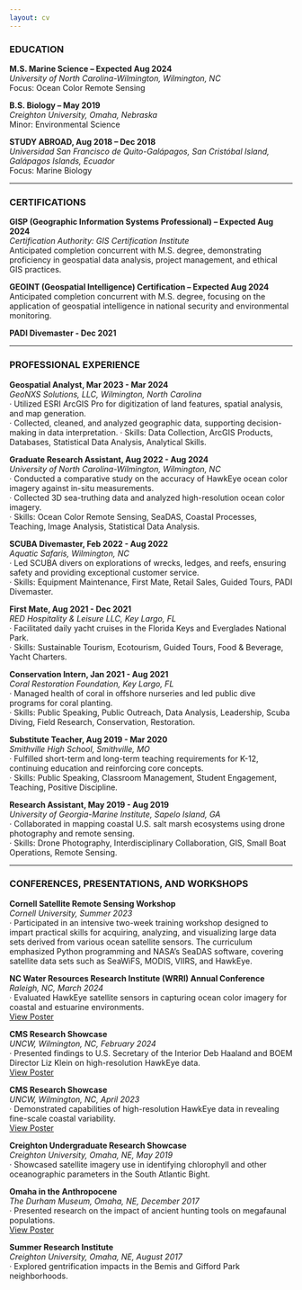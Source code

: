 ```yaml
---
layout: cv
---
```

### EDUCATION
**M.S. Marine Science – Expected Aug 2024**  
*University of North Carolina-Wilmington, Wilmington, NC*  
Focus: Ocean Color Remote Sensing

**B.S. Biology – May 2019**  
*Creighton University, Omaha, Nebraska*  
Minor: Environmental Science

**STUDY ABROAD, Aug 2018 – Dec 2018**  
*Universidad San Francisco de Quito-Galápagos, San Cristóbal Island, Galápagos Islands, Ecuador*  
Focus: Marine Biology

---

### CERTIFICATIONS
**GISP (Geographic Information Systems Professional) – Expected Aug 2024**  
*Certification Authority: GIS Certification Institute*  
Anticipated completion concurrent with M.S. degree, demonstrating proficiency in geospatial data analysis, project management, and ethical GIS practices.

**GEOINT (Geospatial Intelligence) Certification – Expected Aug 2024**  
Anticipated completion concurrent with M.S. degree, focusing on the application of geospatial intelligence in national security and environmental monitoring.

**PADI Divemaster - Dec 2021**

---

### PROFESSIONAL EXPERIENCE
**Geospatial Analyst, Mar 2023 - Mar 2024**  
*GeoNXS Solutions, LLC, Wilmington, North Carolina*  
·	Utilized ESRI ArcGIS Pro for digitization of land features, spatial analysis, and map generation.  
·	Collected, cleaned, and analyzed geographic data, supporting decision-making in data interpretation.
·	Skills: Data Collection, ArcGIS Products, Databases, Statistical Data Analysis, Analytical Skills.

**Graduate Research Assistant, Aug 2022 - Aug 2024**  
*University of North Carolina-Wilmington, Wilmington, NC*  
·	Conducted a comparative study on the accuracy of HawkEye ocean color imagery against in-situ measurements.  
·	Collected 3D sea-truthing data and analyzed high-resolution ocean color imagery.  
·	Skills: Ocean Color Remote Sensing, SeaDAS, Coastal Processes, Teaching, Image Analysis, Statistical Data Analysis.

**SCUBA Divemaster, Feb 2022 - Aug 2022**  
*Aquatic Safaris, Wilmington, NC*  
·	Led SCUBA divers on explorations of wrecks, ledges, and reefs, ensuring safety and providing exceptional customer service.  
·	Skills: Equipment Maintenance, First Mate, Retail Sales, Guided Tours, PADI Divemaster.

**First Mate, Aug 2021 - Dec 2021**  
*RED Hospitality & Leisure LLC, Key Largo, FL*  
·	Facilitated daily yacht cruises in the Florida Keys and Everglades National Park.  
·	Skills: Sustainable Tourism, Ecotourism, Guided Tours, Food & Beverage, Yacht Charters.

**Conservation Intern, Jan 2021 - Aug 2021**  
*Coral Restoration Foundation, Key Largo, FL*  
·	Managed health of coral in offshore nurseries and led public dive programs for coral planting.  
·	Skills: Public Speaking, Public Outreach, Data Analysis, Leadership, Scuba Diving, Field Research, Conservation, Restoration.

**Substitute Teacher, Aug 2019 - Mar 2020**  
*Smithville High School, Smithville, MO*  
·	Fulfilled short-term and long-term teaching requirements for K-12, continuing education and reinforcing core concepts.  
·	Skills: Public Speaking, Classroom Management, Student Engagement, Teaching, Positive Discipline.

**Research Assistant, May 2019 - Aug 2019**  
*University of Georgia-Marine Institute, Sapelo Island, GA*  
·	Collaborated in mapping coastal U.S. salt marsh ecosystems using drone photography and remote sensing.  
·	Skills: Drone Photography, Interdisciplinary Collaboration, GIS, Small Boat Operations, Remote Sensing.

---

### CONFERENCES, PRESENTATIONS, AND WORKSHOPS
**Cornell Satellite Remote Sensing Workshop**  
*Cornell University, Summer 2023*  
·	Participated in an intensive two-week training workshop designed to impart practical skills for acquiring, analyzing, and visualizing large data sets derived from various ocean satellite sensors. The curriculum emphasized Python programming and NASA’s SeaDAS software, covering satellite data sets such as SeaWiFS, MODIS, VIIRS, and HawkEye.  

**NC Water Resources Research Institute (WRRI) Annual Conference**  
*Raleigh, NC, March 2024*  
·	Evaluated HawkEye satellite sensors in capturing ocean color imagery for coastal and estuarine environments.  
[View Poster](https://dinodiver.github.io/mitchtorkelson/assets/pdf/WRRI_poster.pdf)

**CMS Research Showcase**  
*UNCW, Wilmington, NC, February 2024*  
·	Presented findings to U.S. Secretary of the Interior Deb Haaland and BOEM Director Liz Klein on high-resolution HawkEye data.  
[View Poster](https://dinodiver.github.io/mitchtorkelson/assets/pdf/cms_summer_23.pdf)

**CMS Research Showcase**  
*UNCW, Wilmington, NC, April 2023*  
·	Demonstrated capabilities of high-resolution HawkEye data in revealing fine-scale coastal variability.  
[View Poster](https://dinodiver.github.io/mitchtorkelson/assets/pdf/cms_summer_23.pdf)

**Creighton Undergraduate Research Showcase**  
*Creighton University, Omaha, NE, May 2019*  
·	Showcased satellite imagery use in identifying chlorophyll and other oceanographic parameters in the South Atlantic Bight.

**Omaha in the Anthropocene**  
*The Durham Museum, Omaha, NE, December 2017*  
·	Presented research on the impact of ancient hunting tools on megafaunal populations.  
[View Poster](https://dinodiver.github.io/mitchtorkelson/assets/pdf/arrowheads_vs_megafauna.pdf)

**Summer Research Institute**  
*Creighton University, Omaha, NE, August 2017*  
·	Explored gentrification impacts in the Bemis and Gifford Park neighborhoods.